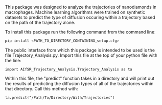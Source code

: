 This package was designed to analyze the trajectories of nanodiamonds in macrophages. Machine learning algorithms were trained on synthetic datasets to predict the type of diffusion occuring within a trajectory based on the path of the trajectory alone.   

To install this package run the following command from the command line:  
```bash
pip install <PATH_TO_DIRECTORY_CONTAINING_setup.cfg>  
```

The public interface from which this package is intended to be used is the file Trajectory_Analysis.py. Import this file at the top of your python file with the line:

```python3
import AIfSR_Trajectory_Analysis.Trajectory_Analysis as ta  
```

Within this file, the "predict" function takes in a directory and will print out the results of predicting the diffusion types of all of the trajectories within that directory. Call this method with:

```python3
ta.predict("/Path/To/Directory/With/Trajectories")
```
